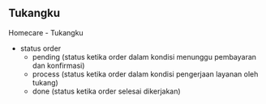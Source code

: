 ## Tukangku

Homecare - Tukangku

-   status order 
    -   pending (status ketika order dalam kondisi menunggu pembayaran dan konfirmasi)
    -   process (status ketika order dalam kondisi pengerjaan layanan oleh tukang)
    -   done (status ketika order selesai dikerjakan)